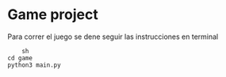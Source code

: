 # Game project

Para correr el juego se dene seguir las instrucciones en terminal

```
    sh
cd game
python3 main.py
```